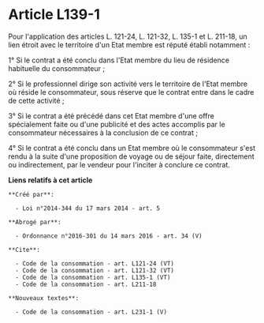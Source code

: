 # Article L139-1

Pour l'application des articles L. 121-24, L. 121-32, L. 135-1 et L. 211-18, un lien étroit avec le territoire d'un Etat
membre est réputé établi notamment : 

1° Si le contrat a été conclu dans l'Etat membre du lieu de résidence habituelle du consommateur ; 

2° Si le professionnel dirige son activité vers le territoire de l'Etat membre où réside le consommateur, sous réserve que le
contrat entre dans le cadre de cette activité ; 

3° Si le contrat a été précédé dans cet Etat membre d'une offre spécialement faite ou d'une publicité et des actes accomplis
par le consommateur nécessaires à la conclusion de ce contrat ; 

4° Si le contrat a été conclu dans un Etat membre où le consommateur s'est rendu à la suite d'une proposition de voyage ou de
séjour faite, directement ou indirectement, par le vendeur pour l'inciter à conclure ce contrat.

**Liens relatifs à cet article**

	**Créé par**:

	  - Loi n°2014-344 du 17 mars 2014 - art. 5

	**Abrogé par**:

	  - Ordonnance n°2016-301 du 14 mars 2016 - art. 34 (V)

	**Cite**:

	  - Code de la consommation - art. L121-24 (VT)
	  - Code de la consommation - art. L121-32 (VT)
	  - Code de la consommation - art. L135-1 (VT)
	  - Code de la consommation - art. L211-18

	**Nouveaux textes**:

	  - Code de la consommation - art. L231-1 (V)
